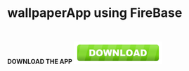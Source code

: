 # wallpaperApp using FireBase
**DOWNLOAD THE APP**
<a href="https://github.com/prince214/Wallset-Wallpaper-App/raw/master/wallset.apk"><img src="download.png" width="200" height="50"  alt="download" style="margin-top:30px;"></a>
